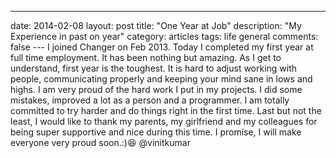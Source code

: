 ---
date: 2014-02-08
layout: post
title: "One Year at Job"
description: "My Experience in past on year"
category: articles
tags: life general
comments: false
--- I joined Changer on Feb 2013. Today I completed my first year at full time employment. It has been nothing but amazing. As I get to understand, first year is the toughest. It is hard to adjust working with people, communicating properly and keeping your mind sane
in lows and highs. I am very proud of the hard work I put in my projects. I did some mistakes, improved a lot as a person and a programmer. I am totally committed to try harder and do things right in the first time. Last but not the least, I would like to thank my parents, my girlfriend and my colleagues for being super supportive and nice during this time. I promise, I will make everyone very proud soon.:):satisfied: @vinitkumar
